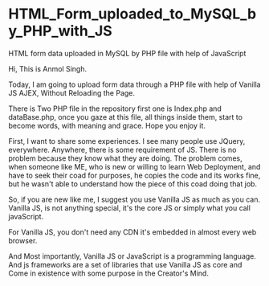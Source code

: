# HTML_Form_uploaded_to_MySQL_by_PHP_with_JS
HTML form data uploaded in MySQL  by PHP file with help of JavaScript

Hi, This is Anmol Singh.

Today, I am going to upload form data through a PHP file with help of Vanilla JS AJEX, Without Reloading the Page.

There is Two PHP file in the repository first one is Index.php and dataBase.php, once you gaze at this file, all things inside them, start to become words,
with meaning and grace. Hope you enjoy it.

First, I want to share some experiences. I see many people use JQuery, everywhere. Anywhere, there is some requirement of JS. There is no problem because they know what they are doing. The problem comes, when someone like ME, who is new or willing to learn Web Deployment, and have to seek their coad for purposes, he copies the code and its works fine, but he wasn't able to understand how the piece of this coad doing that job.

So, if you are new like me, I suggest you use Vanilla JS as much as you can. Vanilla JS, is not anything special, it's the core JS or simply what you call javaScript.

For Vanilla JS, you don't need any CDN it's embedded in almost every web browser.

And Most importantly, Vanilla JS or JavaScript is a programming language. And js frameworks are a set of libraries that use Vanilla JS as core and Come in existence with some purpose in the Creator's Mind.
